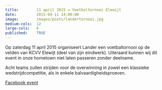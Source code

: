 ```yaml
---
title:        11 april 2015 = Voetbaltornooi Elewijt
date:         2015-04-11 14:00:00
image:        images/posts/landertornooi.jpg
medium-cols:  12
large-cols:   6
published:    TRUE
---
```

<p>Op zaterdag 11 april 2015 organiseert Lander een voetbaltornooi op de velden van KCVV Elewijt (deel van zijn eindwerk). Uiteraard kunnen wij dit event in onze hometown niet laten passeren zonder deelname.</p>
<p>Acht teams zullen strijden voor de overwinning in zowel een klassieke wedstrijdcompetitie, als in enkele balvaardigheidsproeven.</p>
<p><a href="https://www.facebook.com/events/402846036542146/" target="_blank">Facebook event</a></p>
